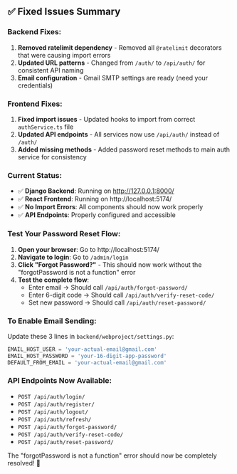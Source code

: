 ## ✅ Fixed Issues Summary

### Backend Fixes:
1. **Removed ratelimit dependency** - Removed all `@ratelimit` decorators that were causing import errors
2. **Updated URL patterns** - Changed from `/auth/` to `/api/auth/` for consistent API naming
3. **Email configuration** - Gmail SMTP settings are ready (need your credentials)

### Frontend Fixes:
1. **Fixed import issues** - Updated hooks to import from correct `authService.ts` file
2. **Updated API endpoints** - All services now use `/api/auth/` instead of `/auth/`
3. **Added missing methods** - Added password reset methods to main auth service for consistency

### Current Status:
- ✅ **Django Backend**: Running on http://127.0.0.1:8000/
- ✅ **React Frontend**: Running on http://localhost:5174/
- ✅ **No Import Errors**: All components should now work properly
- ✅ **API Endpoints**: Properly configured and accessible

### Test Your Password Reset Flow:

1. **Open your browser**: Go to http://localhost:5174/
2. **Navigate to login**: Go to `/admin/login`
3. **Click "Forgot Password?"** - This should now work without the "forgotPassword is not a function" error
4. **Test the complete flow**:
   - Enter email → Should call `/api/auth/forgot-password/`
   - Enter 6-digit code → Should call `/api/auth/verify-reset-code/`
   - Set new password → Should call `/api/auth/reset-password/`

### To Enable Email Sending:
Update these 3 lines in `backend/webproject/settings.py`:
```python
EMAIL_HOST_USER = 'your-actual-email@gmail.com'
EMAIL_HOST_PASSWORD = 'your-16-digit-app-password'
DEFAULT_FROM_EMAIL = 'your-actual-email@gmail.com'
```

### API Endpoints Now Available:
- `POST /api/auth/login/`
- `POST /api/auth/register/`
- `POST /api/auth/logout/`
- `POST /api/auth/refresh/`
- `POST /api/auth/forgot-password/`
- `POST /api/auth/verify-reset-code/`
- `POST /api/auth/reset-password/`

The "forgotPassword is not a function" error should now be completely resolved! 🎉
